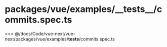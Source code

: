 # packages/vue/examples/\_\_tests\_\_/commits.spec.ts

<<< @/docs/Code/vue-next/vue-next/packages/vue/examples/__tests__/commits.spec.ts

